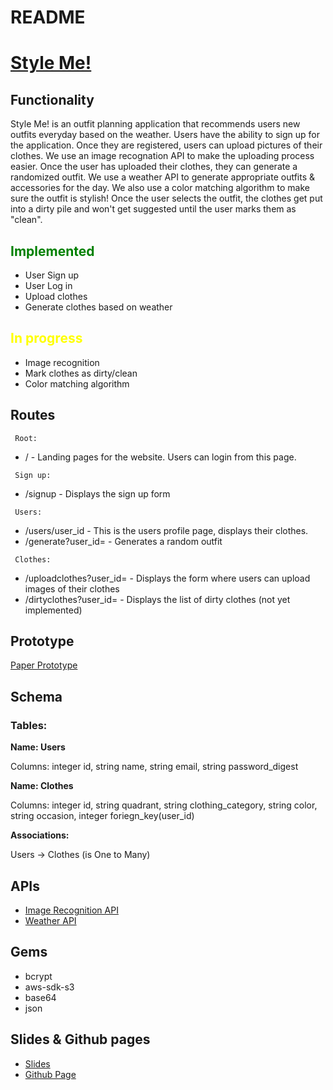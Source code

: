 # README

<h1> <a href ="http://styleme-166.herokuapp.com/">Style Me! </a></h1>

<h2> Functionality</h2>

<p>
Style Me! is an outfit planning application that recommends users new outfits everyday based on the weather. Users have the ability to sign up for the application. Once they are registered, users can upload pictures of their clothes. We use an image recognation API to make the uploading process easier. Once the user has uploaded their clothes, they can generate a randomized outfit. We use a weather API to generate appropriate outfits & accessories for the day. We also use a color matching algorithm to make sure the outfit is stylish! Once the user selects the outfit, the clothes get put into a dirty pile and won't get suggested until the user marks them as "clean".  </p>

<h2 style="color:green"> Implemented </h2>
<ul>
    <li> User Sign up </li>
    <li> User Log in </li>
    <li> Upload clothes </li>
    <li> Generate clothes based on weather </li>
</ul>

<h2 style ="color:yellow"> In progress </h2>
<ul>
    <li> Image recognition </li>
    <li> Mark clothes as dirty/clean </li>
    <li> Color matching algorithm  </li>
</ul>

<h2> Routes </h2>
<p>
<code> Root:</code>  
<ul>
    <li>/ - Landing pages for the website. Users can login from this page.</li>
</ul>

<code> Sign up:</code>

<ul>
    <li>/signup - Displays the sign up form</li>
</ul>

<code> Users:</code>

<ul>
    <li>/users/user_id - This is the users profile page, displays their clothes.</li>
    <li>/generate?user_id= - Generates a random outfit</li>
</ul>

<code> Clothes:</code>

<ul>
    <li>/uploadclothes?user_id= - Displays the form where users can upload images of their clothes 
    </li>
    <li> /dirtyclothes?user_id= - Displays the list of dirty clothes (not yet implemented) </li>
</ul>

</p>

<h2> Prototype</h2>
<a href= "https://drive.google.com/file/d/1PB3GF8lheinoEaEg6DnzaD3IcJpwXB6_/view?usp=sharing">Paper Prototype</a>
<h2> Schema </h2>
<p> 
<h3>Tables: </h3>

<strong>Name: Users </strong>

Columns: integer id, string name, string email, string password_digest

<strong> Name: Clothes </strong>

Columns: integer id, string quadrant, string
clothing_category, string color, string occasion, integer foriegn_key(user_id)

<strong> Associations: </strong>

Users -> Clothes (is One to Many)

</p>

<h2> APIs </h2>
<ul>
    <li><a href="https://imagga.com">Image Recognition  API</a> </li>
    <li><a href="https://openweathermap.org/api">Weather API</a> </li>
</ul>

<h2> Gems </h2>
<ul>
    <li> bcrypt </li>
    <li> aws-sdk-s3 </li>
    <li> base64 </li>
    <li> json </li>
    
    
</ul>

<h2> Slides & Github pages </h2>
<ul>
    <li><a href="https://docs.google.com/presentation/d/1HTRw9HF7rCOq841LImFuk4qwOrrs0D78TnvMr2qmXj8/edit?usp=sharing"> Slides </a> </li>
    <li><a href="https://sagarpunjabi.github.io/OutfitPlanner/">Github Page</a> </li>
</ul>
